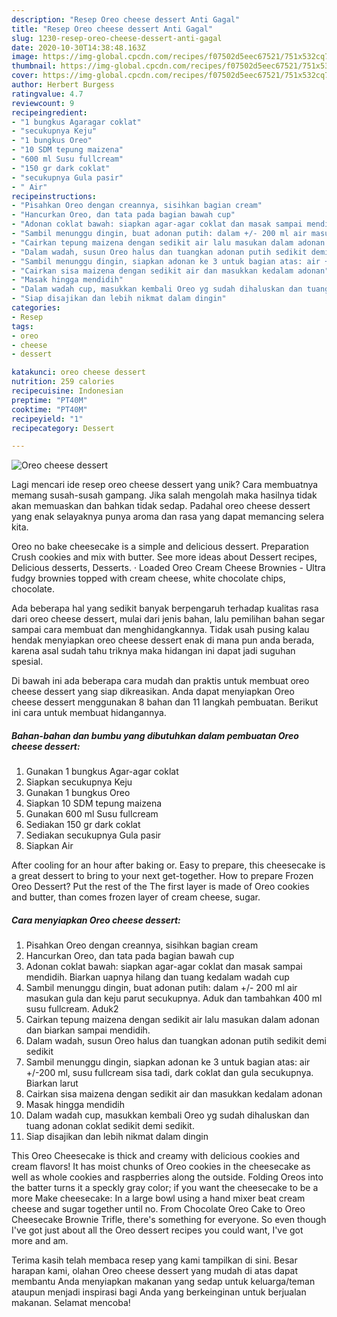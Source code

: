 ```yaml
---
description: "Resep Oreo cheese dessert Anti Gagal"
title: "Resep Oreo cheese dessert Anti Gagal"
slug: 1230-resep-oreo-cheese-dessert-anti-gagal
date: 2020-10-30T14:38:48.163Z
image: https://img-global.cpcdn.com/recipes/f07502d5eec67521/751x532cq70/oreo-cheese-dessert-foto-resep-utama.jpg
thumbnail: https://img-global.cpcdn.com/recipes/f07502d5eec67521/751x532cq70/oreo-cheese-dessert-foto-resep-utama.jpg
cover: https://img-global.cpcdn.com/recipes/f07502d5eec67521/751x532cq70/oreo-cheese-dessert-foto-resep-utama.jpg
author: Herbert Burgess
ratingvalue: 4.7
reviewcount: 9
recipeingredient:
- "1 bungkus Agaragar coklat"
- "secukupnya Keju"
- "1 bungkus Oreo"
- "10 SDM tepung maizena"
- "600 ml Susu fullcream"
- "150 gr dark coklat"
- "secukupnya Gula pasir"
- " Air"
recipeinstructions:
- "Pisahkan Oreo dengan creannya, sisihkan bagian cream"
- "Hancurkan Oreo, dan tata pada bagian bawah cup"
- "Adonan coklat bawah: siapkan agar-agar coklat dan masak sampai mendidih. Biarkan uapnya hilang dan tuang kedalam wadah cup"
- "Sambil menunggu dingin, buat adonan putih: dalam +/- 200 ml air masukan gula dan keju parut secukupnya. Aduk dan tambahkan 400 ml susu fullcream. Aduk2"
- "Cairkan tepung maizena dengan sedikit air lalu masukan dalam adonan dan biarkan sampai mendidih."
- "Dalam wadah, susun Oreo halus dan tuangkan adonan putih sedikit demi sedikit"
- "Sambil menunggu dingin, siapkan adonan ke 3 untuk bagian atas: air +/-200 ml, susu fullcream sisa tadi, dark coklat dan gula secukupnya. Biarkan larut"
- "Cairkan sisa maizena dengan sedikit air dan masukkan kedalam adonan"
- "Masak hingga mendidih"
- "Dalam wadah cup, masukkan kembali Oreo yg sudah dihaluskan dan tuang adonan coklat sedikit demi sedikit."
- "Siap disajikan dan lebih nikmat dalam dingin"
categories:
- Resep
tags:
- oreo
- cheese
- dessert

katakunci: oreo cheese dessert 
nutrition: 259 calories
recipecuisine: Indonesian
preptime: "PT40M"
cooktime: "PT40M"
recipeyield: "1"
recipecategory: Dessert

---
```



![Oreo cheese dessert](https://img-global.cpcdn.com/recipes/f07502d5eec67521/751x532cq70/oreo-cheese-dessert-foto-resep-utama.jpg)

Lagi mencari ide resep oreo cheese dessert yang unik? Cara membuatnya memang susah-susah gampang. Jika salah mengolah maka hasilnya tidak akan memuaskan dan bahkan tidak sedap. Padahal oreo cheese dessert yang enak selayaknya punya aroma dan rasa yang dapat memancing selera kita.

Oreo no bake cheesecake is a simple and delicious dessert. Preparation Crush cookies and mix with butter. See more ideas about Dessert recipes, Delicious desserts, Desserts. · Loaded Oreo Cream Cheese Brownies - Ultra fudgy brownies topped with cream cheese, white chocolate chips, chocolate.

Ada beberapa hal yang sedikit banyak berpengaruh terhadap kualitas rasa dari oreo cheese dessert, mulai dari jenis bahan, lalu pemilihan bahan segar sampai cara membuat dan menghidangkannya. Tidak usah pusing kalau hendak menyiapkan oreo cheese dessert enak di mana pun anda berada, karena asal sudah tahu triknya maka hidangan ini dapat jadi suguhan spesial.


Di bawah ini ada beberapa cara mudah dan praktis untuk membuat oreo cheese dessert yang siap dikreasikan. Anda dapat menyiapkan Oreo cheese dessert menggunakan 8 bahan dan 11 langkah pembuatan. Berikut ini cara untuk membuat hidangannya.

<!--inarticleads1-->

##### Bahan-bahan dan bumbu yang dibutuhkan dalam pembuatan Oreo cheese dessert:

1. Gunakan 1 bungkus Agar-agar coklat
1. Siapkan secukupnya Keju
1. Gunakan 1 bungkus Oreo
1. Siapkan 10 SDM tepung maizena
1. Gunakan 600 ml Susu fullcream
1. Sediakan 150 gr dark coklat
1. Sediakan secukupnya Gula pasir
1. Siapkan  Air


After cooling for an hour after baking or. Easy to prepare, this cheesecake is a great dessert to bring to your next get-together. How to prepare Frozen Oreo Dessert? Put the rest of the The first layer is made of Oreo cookies and butter, than comes frozen layer of cream cheese, sugar. 

<!--inarticleads2-->

##### Cara menyiapkan Oreo cheese dessert:

1. Pisahkan Oreo dengan creannya, sisihkan bagian cream
1. Hancurkan Oreo, dan tata pada bagian bawah cup
1. Adonan coklat bawah: siapkan agar-agar coklat dan masak sampai mendidih. Biarkan uapnya hilang dan tuang kedalam wadah cup
1. Sambil menunggu dingin, buat adonan putih: dalam +/- 200 ml air masukan gula dan keju parut secukupnya. Aduk dan tambahkan 400 ml susu fullcream. Aduk2
1. Cairkan tepung maizena dengan sedikit air lalu masukan dalam adonan dan biarkan sampai mendidih.
1. Dalam wadah, susun Oreo halus dan tuangkan adonan putih sedikit demi sedikit
1. Sambil menunggu dingin, siapkan adonan ke 3 untuk bagian atas: air +/-200 ml, susu fullcream sisa tadi, dark coklat dan gula secukupnya. Biarkan larut
1. Cairkan sisa maizena dengan sedikit air dan masukkan kedalam adonan
1. Masak hingga mendidih
1. Dalam wadah cup, masukkan kembali Oreo yg sudah dihaluskan dan tuang adonan coklat sedikit demi sedikit.
1. Siap disajikan dan lebih nikmat dalam dingin


This Oreo Cheesecake is thick and creamy with delicious cookies and cream flavors! It has moist chunks of Oreo cookies in the cheesecake as well as whole cookies and raspberries along the outside. Folding Oreos into the batter turns it a speckly gray color; if you want the cheesecake to be a more Make cheesecake: In a large bowl using a hand mixer beat cream cheese and sugar together until no. From Chocolate Oreo Cake to Oreo Cheesecake Brownie Trifle, there&#39;s something for everyone. So even though I&#39;ve got just about all the Oreo dessert recipes you could want, I&#39;ve got more and am. 

Terima kasih telah membaca resep yang kami tampilkan di sini. Besar harapan kami, olahan Oreo cheese dessert yang mudah di atas dapat membantu Anda menyiapkan makanan yang sedap untuk keluarga/teman ataupun menjadi inspirasi bagi Anda yang berkeinginan untuk berjualan makanan. Selamat mencoba!
